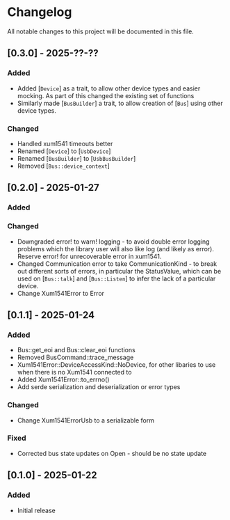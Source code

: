 # Changelog
All notable changes to this project will be documented in this file.

## [0.3.0] - 2025-??-??
### Added
- Added [`Device`] as a trait, to allow other device types and easier mocking.  As part of this changed the existing set of functions
- Similarly made [`BusBuilder`] a trait, to allow creation of [`Bus`] using other device types.

### Changed
- Handled xum1541 timeouts better
- Renamed [`Device`] to [`UsbDevice`]
- Renamed [`BusBuilder`] to [`UsbBusBuilder`]
- Removed [`Bus::device_context`]

## [0.2.0] - 2025-01-27
### Added

### Changed
- Downgraded error! to warn! logging - to avoid double error logging problems which the library user will also like log (and likely as error).  Reserve error! for unrecoverable error in xum1541.
- Changed Communication error to take CommunicationKind - to break out different sorts of errors, in particular the StatusValue, which can be used
on [`Bus::talk`] and [`Bus::Listen`] to infer the lack of a particular device.
- Change Xum1541Error to Error

## [0.1.1] - 2025-01-24
### Added
- Bus::get_eoi and Bus::clear_eoi functions
- Removed BusCommand::trace_message
- Xum1541Error::DeviceAccessKind::NoDevice, for other libaries to use when there is no Xum1541 connected to
- Added Xum1541Error::to_errno()
- Add serde serialization and deserialization or error types

### Changed

- Change Xum1541ErrorUsb to a serializable form

### Fixed
- Corrected bus state updates on Open - should be no state update

## [0.1.0] - 2025-01-22
### Added
- Initial release
